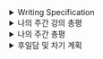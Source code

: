 <details>
<summary>Writing Specification</summary>
<div markdown="1">

>Date : 22.02.11
>
>강좌 분류 : None
>
>>강좌 번호 : None
>>
>>제목 : None

</div>
</details>

<details>
<summary>나의 주간 강의 총평</summary>
<div markdown="1">

사실.. Data Visualization도 당연히 중요한 내용인데,(난 오히려 이게 한 50%는 먹는다고 보는데)

여기 boostcamp를 진행 중인 모든 캠퍼들에게 너무나도 큰, 말 그대로 **초대형 주제** 중 하나인

Deep Learning Basic이 올라오면서 제대로 묻혀버렸다. 지못미...는 모르겠고 보긴 해야지 ㅎ.

DL Basic은 얼마나 깊이 공부하느냐에 따라서 차후 SOTA 논문을 이해하는 것에 있어서 중요한 밑바탕이 된다.

당연한 소리겠지만, 이렇게 이야기하는 것에는 DL Basic을 제대로 이해해야한다는 중요성을 강조하는 것이다.

그러나 강의를 들으면 알겠지만, DL Basic의 바탕은 수학/공학/통계학 등 모두 기존에 우리가 수강한 과목들이다.

나는 이 부분을 수강하면서 최대한 기존에 있었던 많은 공학적 테크닉에 연관지어서 듣고자 했다.

<details>
<summary>맨날 말하는 뻘한 소리들과 더 나아가기 위한 헛소리들.. 안 봐도 됨.</summary>
<div markdown="1">

내가 이전에 작성했던 RNN에서 나온 FIR/IIR 개념, 왜 중요했는지 기억하는가?

이 개념을 제대로 이해하고 있다면,(최소한 z-domain에서의 전달 함수 개념을 어렴풋이라도 이해한다면)

LSTM에서 gate들이 Activation 함수로 Sigmoid 함수를 써야했던 이유와,

Gate 외에 다른 Signal path들이 ACtivation 함수로 ReLU가 아닌 tanh을 써야했던 이유를 유추할 수 있다.

GRU는 왜 LSTM과 달리 gate를 1개만 사용해서 조절할 수 있었을까?

과거의 정보와 현재의 정보 사이의 조절 비율을 2개의 gate로 각각 조절하는 LSTM과 달리,

1개의 gate와 Bilinear Interpolation 개념을 활용하여 전체 정보의 총합을 1로 만든다는 철학을 이해한다면

GRU가 Gate를 1개만 사용할 수 있다는 점을 이해하기 쉬웠지 않았을까?
>(사실 이건 대학원에서도 이해 못 했었는데)

그리고 그로 인해 얻은 장점은 시스템의 단순화(가중치의 감소)를 유도해내어 학습이 더 잘 된다거나...

이런 철학들을 이해하는게 핵심이라고 생각하고 주력해왔다.(정리는 많아지고, 늦어지고, 강박은 커지지만.)

이렇게 공부하면서 뭐 이런 저런 생각들이 조금 든 것들이 있는데 여기 적고 나중에 한 번 봐야겠다.

1. FCN/CNN/RNN 등 신경망의 철학은 무엇일까? 기존의 시스템에서 어떻게 인사이트를 얻을 수 있을까?

Affine Transformation, 나는 Computer Vision을 대학교에서 수강하면서 이것만큼 많이 들어본 단어가 드물다.

언급은 안해도, 모든 Convolution 필터 개념들이 Affine Transformation 개념을 가지고 있다.
> 내가 알기론 대신 비선형함수를 적용하면 안 된다. 선형 변환이기 때문이다.
>> 이것도 보면, Transformer에 관한 나의 생각도 조금 고쳐야 한다니까.

Affine Transformation에 대한 생각을 적어놓는 이유는 3번과 직결된다.

2. ResNet의 철학은 무엇일까? 어떤 시스템에 비유할 수 있을까?

ResNet에서의 Shortcut Connection을 시스템 제어적인 측면에서는 바라볼 수는 없을까?

잔차를 조절한다는 개념은 Regulator였나.. 그런 LQR 제어(칼만 필터) 같은 시스템에서 많이 본 것 같다.

3. Transformer가 왜 RNN 같은 Autoregressive Model을 압도할 수 있었을까?

Transformer는 RNN과 달리 모든 데이터를 담아둔다.

나는 여기서 Reinforcement Learning과 Dynamic Programming과의 관계가

RNN 계열 모델과 Transformer 계열 모델의 관계와 유사하다고 생각한다.

모든 데이터에 대한 관계를 Attention으로 규정하고 다차원으로 미리 학습하는 Transformer가

그 모든 관계를 1차원적인 관계로만 학습했던 Autoregressive Model을 압도하는 것이 당연하다면,

Autoregressive Model이 Transformer에서 다루는 모든 변수들의 관계를 다차원으로 학습하게 된다면 

Transformer를 압도할 수 있는 구도가 형성될 수도 있지 않을까?

그리고 그것이 가능하다면, Transformer는 RNN과 다른 것이 무엇일까?
>그러나 지금까지의 나의 의견은 그 둘은 분명히 다른 구조라고 생각한다.
>> 이유는 Positional Encoding이 RNN에 적용할 수 없기 때문이라고(적용하면 RNN이 아니게 되어버리는)
>>
>> 생각 중이긴 한데, 이것도 달라질 순 있다. 늘 그렇듯 정답은 없고 현재까지의 나의 답만 있을 뿐이다.

뭐 그런 생각들? 공부하면서 생각난 것들을 조금 끄적여보았다.

</div>
</details>

뭐... 지켜진 것도, 지키지 못한 것도 있으니 아쉽기는 매한가지이나,

이렇게 공부를 터프하게 해본 적도 대학교 3~4학년 이후로 오랜만이다.

**대학원 때는 뭐했냐고..?** 그 땐 새로운 걸 배우고 해보는 것에 집중하느라,

또 시스템을 구현한다는 재미에 너무 빠져있던 터라, 이렇게 깊은 생각을 할 여유가 없었다.

무엇보다 지도교수님이 부탁하신 일이나 나의 연구를 처리하고 진행하는 것에 최대한 정성들여 집중하다보니

이론적인 공부에 상상을 더할 여유가 없었다는 핑계도 있긴 했고.

취준도 해야하는데, 공부할수록 너무 재밌어진다.

이 괴리가 나한텐 항상 너무 아쉽다.

</div>
</details>

<details>
<summary>나의 주간 총평</summary>
<div markdown="1">

1. 잘했던 것, 좋았던 것, 계속할 것
   
   Transformer를 드디어 이해해보기 시작한 것.
   > Attention is all you need를 다운만 한 6번 받은 것 같다.
   >
   > 그런데 제대로 공부한 적이 없다. 사실 옆 사람이 알려줬는데 이해를 못 했다.
   >
   > 그러나 이번 boostcamp의 강의를 바탕으로 다시 한 번 볼 수 있어서 좋았다.
   >
   > 원래 논문을 먼저 읽어서 나의 insight를 만든 다음에 타인의 insight와 비교하는 것으로 공부하는데
   >
   > 상황이 상황이니만큼, 일단 타인의 insight를 바탕으로 나의 insight를 만드는 것으로 선회하였다.

   AlexNet을 직접 구현해봤다.
   > R-CNN을 공부하는 과정에서 AlexNet을 직접 구현해봤다.
   >
   > 아직 코딩이 미숙하지만, 이렇게 뚝딱뚝딱 해보면서 늘 것이라고 생각하고 있다.
   >
   > 추가적으로 ViT를 구현해보고 싶어졌다. 갑자기 개인적으로 궁금해진 것이 생겨서.
   >> Positional Encoding이 이미지에서 어떻게 영향을 미치는지 실험적으로 궁금해졌다.

   RCNN을 공부(해보긴)했다.
   > ~~단점이 더 많을 듯 ㅋㅋㅋㅋㅋㅋㅋㅋㅋㅋㅋㅋㅋㅋㅋㅋㅋㅋㅋㅋㅋㅋㅋㅋㅋㅋㅋㅋㅋㅋ~~

   ResNet 구현한 것을 A/S해보고 있다.
   > Github에 구현한 것을 당당히 post할 수 있는 수준으로 구현하고자 함.
   >
   > Tensorboard 등을 활용해보려고 함.

2. 잘못했던 것, 아쉬운 것, 부족한 것과 그 개선 방향
   
   R-CNN 공부/구현이 제대로 안 된 것.**(멘탈 나감 주의)**
   > 일단 R-CNN은 그냥 하기엔 너무 어려운 주제였다.(당연하다.)
   >
   > 그러나 그 것이 면죄부가 될 순 없다.(이것도 당연하다.)
   >> 심지어 공부가 제대로 안 된 증거로 내용 파악을 잘못하고 있었음. 이건 면죄가 안 됨. ㄹㅇㅋㅋ
   >
   > 고로 난 ~~멍청이~~ 다 ㅠㅠ.(이것도 당연하....면 안 되는데?)
   >> 멍청이는 공부를 해야한다. ~~ 커피를 사와라 멍청이. 밤샘이다.~~

   생활 패턴이 망가졌다.
   > 심각하게 망가졌다. 11시간자고 4시간자고 4시간자고 11시간자고 4시간자고 2시간자고 11시간자고 ~~레전드~~
   >
   > 운동도 안한다. 극약처방으로 일단 먹는 것을 줄이고 있긴 한데.. 운동을 해야한다.
   >
   > 근육이 뻐근해지고 손목이 아파오고 있다. 리얼 위험한 징조다.
   >> 따라서, 스스로 뭔가 바뀌긴 해야한다.

3. 도전할 것, 시도할 것
   
   도전할 것 : Transformer 공부 및 발표 준비

   시도할 것 : ViT 공부 및 구현, Positional Encoding에 따른 변화 실험

   둘 다 할 수 있도록 최선을 다해야겠다.


4. 키워드, 알게된 것, 느낀 점
   
   AlexNet을 구현해보았다.

   기존의 지식과 더불어 Transformer를 이해해보려고 했다.

</div>
</details>

<details>
<summary>후일담 및 차기 계획</summary>
<div markdown="1">

주말은 늘 바쁘다.

> 모든 주말은 바쁘다.

그런데 주중도 늘 바쁘다.

> 모든 주중은 바쁘다.

주중과 주말을 합치면 매일이 된다.

> 매일이..바쁘다?

~~??? : 그만해!! 이러다 다 죽어!!~~

주말 간 계획

1. Transformer 공부 및 발표 준비
   
2. 이번 주 정리 미흡한 부분 수정 및 Notion 개제
   
3. 스몰톡 준비해보기

</div>
</details>

